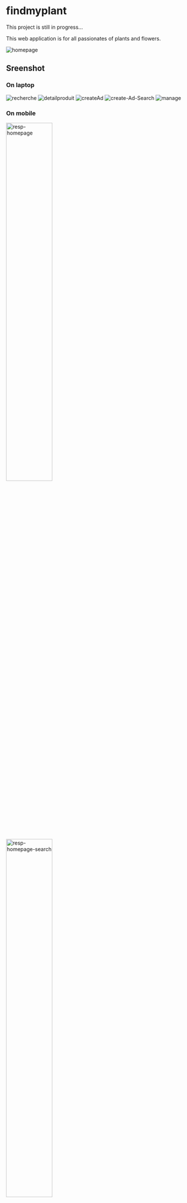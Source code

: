 # findmyplant
This project is still in progress... 

This web application is for all passionates of plants and flowers.


<img src="https://i.ibb.co/ZfzcSdv/homepage.png" alt="homepage" border="0">

## Sreenshot
### On laptop
<img src="https://i.ibb.co/fxP8bb9/recherche.png" alt="recherche" border="0">

<img src="https://i.ibb.co/crwBTQ3/detailproduit.png" alt="detailproduit" border="0">

<img src="https://i.ibb.co/6JXYpQC/createAd.png" alt="createAd" border="0">

<img src="https://i.ibb.co/3cmknwH/create-Ad-Search.png" alt="create-Ad-Search" border="0">

<img src="https://i.ibb.co/K5z1zWD/manage.png" alt="manage" border="0">

### On mobile
<img width=50% src="https://i.ibb.co/mJQryVT/resp-homepage.png" alt="resp-homepage" border="0">

<img width=50% src="https://i.ibb.co/bzCVY5R/resp-homepage-search.png" alt="resp-homepage-search" border="0">

<img width=50% src="https://i.ibb.co/80n7Qfd/resp-homepage-menu.png" alt="resp-homepage-menu" border="0">

<img width=50% src="https://i.ibb.co/hc0rc1T/resp-detailproduit.png" alt="resp-detailproduit" border="0">

## Dependencies
**Back-End**

| Tool/Library              | Version      |
| ------------------------- | ------------ |
| bcrypt                    | ^5.0.1       |
| cloudinary                | ^1.37.2      |
| dotenv                    | ^16.1.1      |
| express                   | ^4.18.2      |
| jsonwebtoken              | ^9.0.0       |
| mongoose                  | ^7.2.1       |
| mongoose-unique-validator | ^4.0.0       |
| multer                    | ^1.4.5-lts.1 |
| react-router-dom          | ^6.11.2      |

## Author
- **Marc-Antoine VANNIER** <[Marcantoine4581](https://github.com/Marcantoine4581)>

